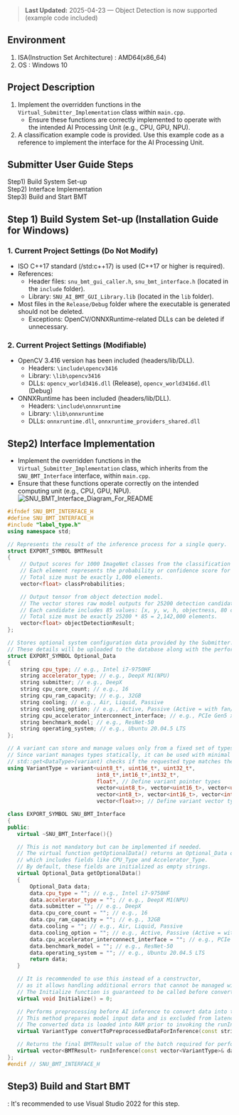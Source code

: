 > **Last Updated:** 2025-04-23 — Object Detection is now supported (example code included)
## Environment
1. ISA(Instruction Set Architecture) : AMD64(x86_64)
2. OS : Windows 10
    
## Project Description
1. Implement the overridden functions in the `Virtual_Submitter_Implementation` class within `main.cpp`.  
   - Ensure these functions are correctly implemented to operate with the intended AI Processing Unit (e.g., CPU, GPU, NPU).
2. A classification example code is provided. Use this example code as a reference to implement the interface for the AI Processing Unit.

## Submitter User Guide Steps
Step1) Build System Set-up  
Step2) Interface Implementation  
Step3) Build and Start BMT

## Step 1) Build System Set-up (Installation Guide for Windows)
### 1. Current Project Settings (Do Not Modify)
  - ISO C++17 standard (/std:c++17) is used (C++17 or higher is required).
  - References:
     - Header files: `snu_bmt_gui_caller.h`, `snu_bmt_interface.h` (located in the `include` folder).
     - Library: `SNU_AI_BMT_GUI_Library.lib` (located in the `lib` folder).
  - Most files in the `Release/Debug` folder where the executable is generated should not be deleted.  
     - Exceptions: OpenCV/ONNXRuntime-related DLLs can be deleted if unnecessary.
### 2. Current Project Settings (Modifiable)
  - OpenCV 3.416 version has been included (headers/lib/DLL).
     - Headers: `\include\opencv3416`
     - Library: `\lib\opencv3416`
     - DLLs: `opencv_world3416.dll` (Release), `opencv_world3416d.dll` (Debug)
  - ONNXRuntime has been included (headers/lib/DLL).
     - Headers: `\include\onnxruntime`
     - Library: `\lib\onnxruntime`
     - DLLs: `onnxruntime.dll`, `onnxruntime_providers_shared.dll`

## Step2) Interface Implementation
- Implement the overridden functions in the `Virtual_Submitter_Implementation` class, which inherits from the `SNU_BMT_Interface` interface, within `main.cpp`.
- Ensure that these functions operate correctly on the intended computing unit (e.g., CPU, GPU, NPU).
![SNU_BMT_Interface_Diagram_For_README](https://github.com/user-attachments/assets/4d863c75-14df-4af1-98e0-2c623753b98c)

```cpp
#ifndef SNU_BMT_INTERFACE_H
#define SNU_BMT_INTERFACE_H
#include "label_type.h"
using namespace std;

// Represents the result of the inference process for a single query.
struct EXPORT_SYMBOL BMTResult
{
    // Output scores for 1000 ImageNet classes from the classification model.
    // Each element represents the probability or confidence score for a class.
    // Total size must be exactly 1,000 elements.
    vector<float> classProbabilities;

    // Output tensor from object detection model.
    // The vector stores raw model outputs for 25200 detection candidates.
    // Each candidate includes 85 values: [x, y, w, h, objectness, 80 class scores].
    // Total size must be exactly 25200 * 85 = 2,142,000 elements.
    vector<float> objectDetectionResult;
};

// Stores optional system configuration data provided by the Submitter.
// These details will be uploaded to the database along with the performance data.
struct EXPORT_SYMBOL Optional_Data
{
    string cpu_type; // e.g., Intel i7-9750HF
    string accelerator_type; // e.g., DeepX M1(NPU)
    string submitter; // e.g., DeepX
    string cpu_core_count; // e.g., 16
    string cpu_ram_capacity; // e.g., 32GB
    string cooling; // e.g., Air, Liquid, Passive
    string cooling_option; // e.g., Active, Passive (Active = with fan/pump, Passive = without fan)
    string cpu_accelerator_interconnect_interface; // e.g., PCIe Gen5 x16
    string benchmark_model; // e.g., ResNet-50
    string operating_system; // e.g., Ubuntu 20.04.5 LTS
};

// A variant can store and manage values only from a fixed set of types determined at compile time.
// Since variant manages types statically, it can be used with minimal runtime type-checking overhead.
// std::get<DataType>(variant) checks if the requested type matches the stored type and returns the value if they match.
using VariantType = variant<uint8_t*, uint16_t*, uint32_t*,
                            int8_t*,int16_t*,int32_t*,
                            float*, // Define variant pointer types
                            vector<uint8_t>, vector<uint16_t>, vector<uint32_t>,
                            vector<int8_t>, vector<int16_t>, vector<int32_t>,
                            vector<float>>; // Define variant vector types

class EXPORT_SYMBOL SNU_BMT_Interface
{
public:
   virtual ~SNU_BMT_Interface(){}

   // This is not mandatory but can be implemented if needed.
   // The virtual function getOptionalData() returns an Optional_Data object,
   // which includes fields like CPU_Type and Accelerator_Type.
   // By default, these fields are initialized as empty strings.
   virtual Optional_Data getOptionalData()
   {
       Optional_Data data;
       data.cpu_type = ""; // e.g., Intel i7-9750HF
       data.accelerator_type = ""; // e.g., DeepX M1(NPU)
       data.submitter = ""; // e.g., DeepX
       data.cpu_core_count = ""; // e.g., 16
       data.cpu_ram_capacity = ""; // e.g., 32GB
       data.cooling = ""; // e.g., Air, Liquid, Passive
       data.cooling_option = ""; // e.g., Active, Passive (Active = with fan/pump, Passive = without fan)
       data.cpu_accelerator_interconnect_interface = ""; // e.g., PCIe Gen5 x16
       data.benchmark_model = ""; // e.g., ResNet-50
       data.operating_system = ""; // e.g., Ubuntu 20.04.5 LTS
       return data;
   }

   // It is recommended to use this instead of a constructor,
   // as it allows handling additional errors that cannot be managed within the constructor.
   // The Initialize function is guaranteed to be called before convertToData and runInference are executed.
   virtual void Initialize() = 0;

   // Performs preprocessing before AI inference to convert data into the format required by the AI Processing Unit.
   // This method prepares model input data and is excluded from latency/throughput performance measurements.
   // The converted data is loaded into RAM prior to invoking the runInference(..) method.
   virtual VariantType convertToPreprocessedDataForInference(const string& imagePath) = 0;

   // Returns the final BMTResult value of the batch required for performance evaluation in the App.
   virtual vector<BMTResult> runInference(const vector<VariantType>& data) = 0;
};
#endif // SNU_BMT_INTERFACE_H
```

## Step3) Build and Start BMT
: It's recommended to use Visual Studio 2022 for this step.
